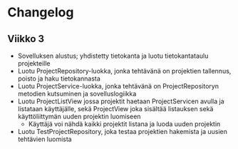# Changelog

## Viikko 3

- Sovelluksen alustus; yhdistetty tietokanta ja luotu tietokantataulu projekteille
- Luotu ProjectRepository-luokka, jonka tehtävänä on projektien tallennus, poisto ja haku tietokannasta
- Luotu ProjectService-luokka, jonka tehtävänä on ProjectRepositoryn metodien kutsuminen ja sovelluslogiikka
- Luotu ProjectListView jossa projektit haetaan ProjectServicen avulla ja listataan käyttäjälle, sekä ProjectView joka sisältää listauksen sekä käyttöliittymän uuden projektin luomiseen
  - Käyttäjä voi nähdä kaikki projektit listana ja luoda uuden projektin
- Luotu TestProjectRepository, joka testaa projektien hakemista ja uusien tehtävien luomista
